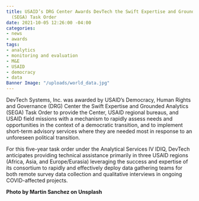 ```yaml
---
title: USAID’s DRG Center Awards DevTech the Swift Expertise and Grounded Analytics
  (SEGA) Task Order
date: 2021-10-05 12:26:00 -04:00
categories:
- news
- awards
tags:
- analytics
- monitoring and evaluation
- M&E
- USAID
- democracy
- data
Banner Image: "/uploads/world_data.jpg"
---
```


DevTech Systems, Inc. was awarded by USAID’s Democracy, Human Rights and Governance (DRG) Center the Swift Expertise and Grounded Analytics (SEGA) Task Order to provide the Center, USAID regional bureaus, and USAID field missions with a mechanism to rapidly assess needs and opportunities in the context of a democratic transition, and to implement short-term advisory services where they are needed most in response to an unforeseen political transition.

For this five-year task order under the Analytical Services IV IDIQ, DevTech anticipates providing technical assistance primarily in three USAID regions (Africa, Asia, and Europe/Eurasia) leveraging the success and expertise of its consortium to rapidly and effectively deploy data gathering teams for both remote survey data collection and qualitative interviews in ongoing COVID-affected projects. 

**Photo by Martin Sanchez on Unsplash**
